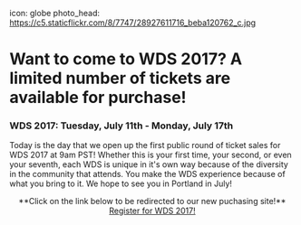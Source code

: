 icon: globe
photo_head: https://c5.staticflickr.com/8/7747/28927611716_beba120762_c.jpg

# Want to come to WDS 2017? A limited number of tickets are available for purchase!

<div class="zig-zags_blue"></div>

### WDS 2017: Tuesday, July 11th - Monday, July 17th

Today is the day that we open up the first public round of ticket sales for WDS 2017 at 9am PST! Whether this is your first time, your second, or even your seventh, each WDS is unique in it's own way because of the diversity in the community that attends. You make the WDS experience because of what you bring to it. We hope to see you in Portland in July! 

<center>**Click on the link below to be redirected to our new puchasing site!**</center>

<center><a href="https://2017.worlddominationsummit.com/" target="blank"> Register for WDS 2017!</a></center>
